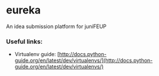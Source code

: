 eureka
======

An idea submission platform for juniFEUP

### Useful links:

* Virtualenv guide: [http://docs.python-guide.org/en/latest/dev/virtualenvs/](http://docs.python-guide.org/en/latest/dev/virtualenvs/)
